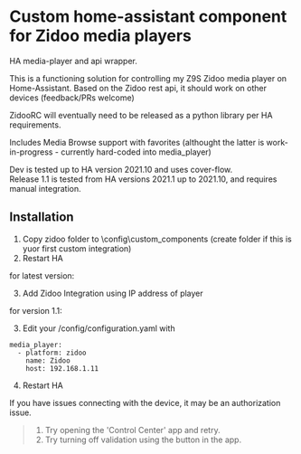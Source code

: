 # Custom home-assistant component for Zidoo media players
HA media-player and api wrapper.

This is a functioning solution for controlling my Z9S Zidoo media player on Home-Assistant.  Based on the Zidoo rest api, it should work on other devices (feedback/PRs welcome)

ZidooRC will eventually need to be released as a python library per HA requirements.  

Includes Media Browse support with favorites (althought the latter is work-in-progress - currently hard-coded into media_player)

Dev is tested up to HA version 2021.10 and uses cover-flow.   
Release 1.1 is tested from HA versions 2021.1 up to 2021.10, and requires manual integration.


## Installation
1. Copy zidoo folder to \config\custom_components (create folder if this is yuor first custom integration)
2. Restart HA

for latest version:

3. Add Zidoo Integration using IP address of player

for version 1.1:

3. Edit your /config/configuration.yaml with

```
media_player:
  - platform: zidoo
    name: Zidoo
    host: 192.168.1.11
```

4. Restart HA

If you have issues connecting with the device, it may be an authorization issue.  
> 1. Try opening the 'Control Center' app and retry. 
> 2. Try turning off validation using the button in the app.   





